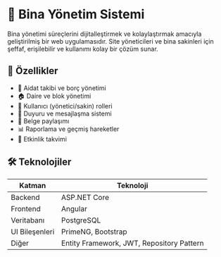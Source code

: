 # 🏢 Bina Yönetim Sistemi

Bina yönetimi süreçlerini dijitalleştirmek ve kolaylaştırmak amacıyla geliştirilmiş bir web uygulamasıdır. Site yöneticileri ve bina sakinleri için şeffaf, erişilebilir ve kullanımı kolay bir çözüm sunar.

## 🚀 Özellikler

- 🧾 Aidat takibi ve borç yönetimi
- 🏠 Daire ve blok yönetimi
- 👥 Kullanıcı (yönetici/sakin) rolleri
- 💬 Duyuru ve mesajlaşma sistemi
- 📁 Belge paylaşımı
- 📊 Raporlama ve geçmiş hareketler
- 📅 Etkinlik takvimi

## 🛠️ Teknolojiler

| Katman         | Teknoloji            |
|----------------|----------------------|
| Backend        | ASP.NET Core         |
| Frontend       | Angular              |
| Veritabanı     | PostgreSQL           |
| UI Bileşenleri | PrimeNG, Bootstrap   |
| Diğer          | Entity Framework, JWT, Repository Pattern |
